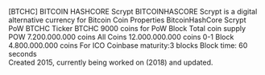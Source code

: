 [BTCHC] BITCOIN HASHCORE Scrypt
BITCOINHASCORE Scrypt is a digital alternative currency for Bitcoin
Coin Properties
BitcoinHashCore Scrypt PoW BTCHC
Ticker BTCHC
9000 coins for PoW Block
Total coin supply POW 7.200.000.000 coins
All Coins 12.000.000.000 coins
0-1 Block 4.800.000.000 coins For ICO
Coinbase maturity:3 blocks
Block time: 60 seconds   
Created 2015, currently being worked on (2018) and updated.
